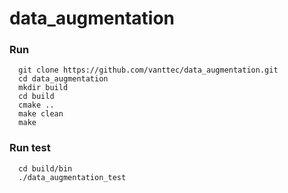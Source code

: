 # data_augmentation

### Run
```
  git clone https://github.com/vanttec/data_augmentation.git
  cd data_augmentation
  mkdir build
  cd build
  cmake ..
  make clean
  make 
```

### Run test
```
  cd build/bin
  ./data_augmentation_test
```
